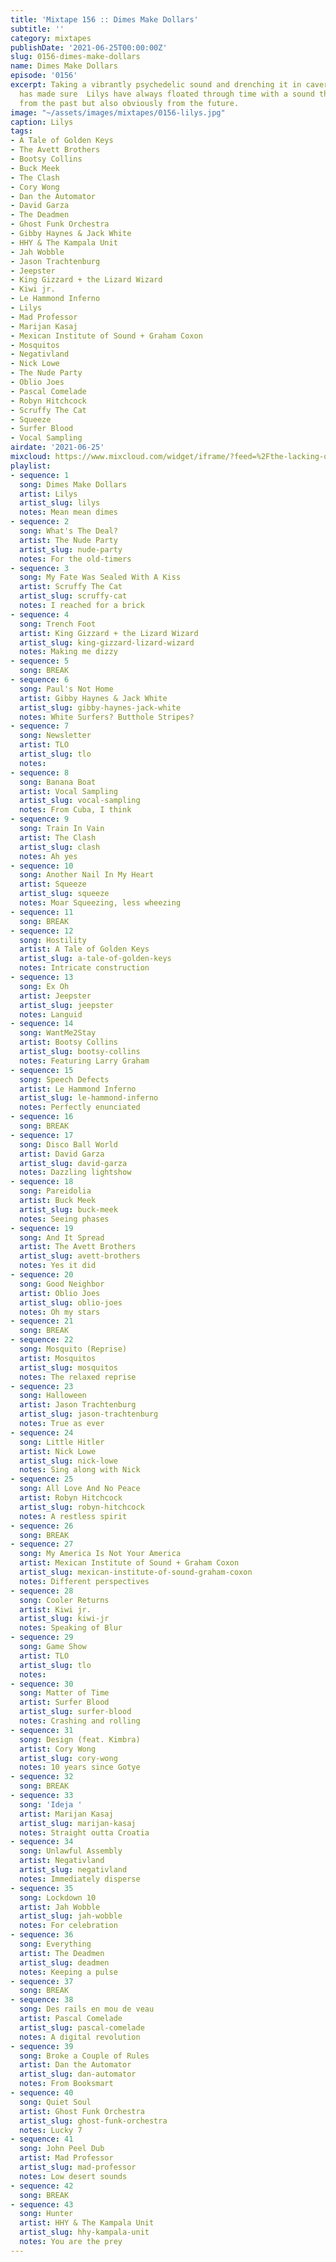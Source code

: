 ```yaml
---
title: 'Mixtape 156 :: Dimes Make Dollars'
subtitle: ''
category: mixtapes
publishDate: '2021-06-25T00:00:00Z'
slug: 0156-dimes-make-dollars
name: Dimes Make Dollars
episode: '0156'
excerpt: Taking a vibrantly psychedelic sound and drenching it in cavernous production
  has made sure  Lilys have always floated through time with a sound that is clearly
  from the past but also obviously from the future.
image: "~/assets/images/mixtapes/0156-lilys.jpg"
caption: Lilys
tags:
- A Tale of Golden Keys
- The Avett Brothers
- Bootsy Collins
- Buck Meek
- The Clash
- Cory Wong
- Dan the Automator
- David Garza
- The Deadmen
- Ghost Funk Orchestra
- Gibby Haynes & Jack White
- HHY & The Kampala Unit
- Jah Wobble
- Jason Trachtenburg
- Jeepster
- King Gizzard + the Lizard Wizard
- Kiwi jr.
- Le Hammond Inferno
- Lilys
- Mad Professor
- Marijan Kasaj
- Mexican Institute of Sound + Graham Coxon
- Mosquitos
- Negativland
- Nick Lowe
- The Nude Party
- Oblio Joes
- Pascal Comelade
- Robyn Hitchcock
- Scruffy The Cat
- Squeeze
- Surfer Blood
- Vocal Sampling
airdate: '2021-06-25'
mixcloud: https://www.mixcloud.com/widget/iframe/?feed=%2Fthe-lacking-org%2Fii9zp4-156-dimes-make-dollars%2F&hide_artwork=1&hide_cover=1
playlist:
- sequence: 1
  song: Dimes Make Dollars
  artist: Lilys
  artist_slug: lilys
  notes: Mean mean dimes
- sequence: 2
  song: What's The Deal?
  artist: The Nude Party
  artist_slug: nude-party
  notes: For the old-timers
- sequence: 3
  song: My Fate Was Sealed With A Kiss
  artist: Scruffy The Cat
  artist_slug: scruffy-cat
  notes: I reached for a brick
- sequence: 4
  song: Trench Foot
  artist: King Gizzard + the Lizard Wizard
  artist_slug: king-gizzard-lizard-wizard
  notes: Making me dizzy
- sequence: 5
  song: BREAK
- sequence: 6
  song: Paul's Not Home
  artist: Gibby Haynes & Jack White
  artist_slug: gibby-haynes-jack-white
  notes: White Surfers? Butthole Stripes?
- sequence: 7
  song: Newsletter
  artist: TLO
  artist_slug: tlo
  notes:
- sequence: 8
  song: Banana Boat
  artist: Vocal Sampling
  artist_slug: vocal-sampling
  notes: From Cuba, I think
- sequence: 9
  song: Train In Vain
  artist: The Clash
  artist_slug: clash
  notes: Ah yes
- sequence: 10
  song: Another Nail In My Heart
  artist: Squeeze
  artist_slug: squeeze
  notes: Moar Squeezing, less wheezing
- sequence: 11
  song: BREAK
- sequence: 12
  song: Hostility
  artist: A Tale of Golden Keys
  artist_slug: a-tale-of-golden-keys
  notes: Intricate construction
- sequence: 13
  song: Ex Oh
  artist: Jeepster
  artist_slug: jeepster
  notes: Languid
- sequence: 14
  song: WantMe2Stay
  artist: Bootsy Collins
  artist_slug: bootsy-collins
  notes: Featuring Larry Graham
- sequence: 15
  song: Speech Defects
  artist: Le Hammond Inferno
  artist_slug: le-hammond-inferno
  notes: Perfectly enunciated
- sequence: 16
  song: BREAK
- sequence: 17
  song: Disco Ball World
  artist: David Garza
  artist_slug: david-garza
  notes: Dazzling lightshow
- sequence: 18
  song: Pareidolia
  artist: Buck Meek
  artist_slug: buck-meek
  notes: Seeing phases
- sequence: 19
  song: And It Spread
  artist: The Avett Brothers
  artist_slug: avett-brothers
  notes: Yes it did
- sequence: 20
  song: Good Neighbor
  artist: Oblio Joes
  artist_slug: oblio-joes
  notes: Oh my stars
- sequence: 21
  song: BREAK
- sequence: 22
  song: Mosquito (Reprise)
  artist: Mosquitos
  artist_slug: mosquitos
  notes: The relaxed reprise
- sequence: 23
  song: Halloween
  artist: Jason Trachtenburg
  artist_slug: jason-trachtenburg
  notes: True as ever
- sequence: 24
  song: Little Hitler
  artist: Nick Lowe
  artist_slug: nick-lowe
  notes: Sing along with Nick
- sequence: 25
  song: All Love And No Peace
  artist: Robyn Hitchcock
  artist_slug: robyn-hitchcock
  notes: A restless spirit
- sequence: 26
  song: BREAK
- sequence: 27
  song: My America Is Not Your America
  artist: Mexican Institute of Sound + Graham Coxon
  artist_slug: mexican-institute-of-sound-graham-coxon
  notes: Different perspectives
- sequence: 28
  song: Cooler Returns
  artist: Kiwi jr.
  artist_slug: kiwi-jr
  notes: Speaking of Blur
- sequence: 29
  song: Game Show
  artist: TLO
  artist_slug: tlo
  notes:
- sequence: 30
  song: Matter of Time
  artist: Surfer Blood
  artist_slug: surfer-blood
  notes: Crashing and rolling
- sequence: 31
  song: Design (feat. Kimbra)
  artist: Cory Wong
  artist_slug: cory-wong
  notes: 10 years since Gotye
- sequence: 32
  song: BREAK
- sequence: 33
  song: 'Ideja '
  artist: Marijan Kasaj
  artist_slug: marijan-kasaj
  notes: Straight outta Croatia
- sequence: 34
  song: Unlawful Assembly
  artist: Negativland
  artist_slug: negativland
  notes: Immediately disperse
- sequence: 35
  song: Lockdown 10
  artist: Jah Wobble
  artist_slug: jah-wobble
  notes: For celebration
- sequence: 36
  song: Everything
  artist: The Deadmen
  artist_slug: deadmen
  notes: Keeping a pulse
- sequence: 37
  song: BREAK
- sequence: 38
  song: Des rails en mou de veau
  artist: Pascal Comelade
  artist_slug: pascal-comelade
  notes: A digital revolution
- sequence: 39
  song: Broke a Couple of Rules
  artist: Dan the Automator
  artist_slug: dan-automator
  notes: From Booksmart
- sequence: 40
  song: Quiet Soul
  artist: Ghost Funk Orchestra
  artist_slug: ghost-funk-orchestra
  notes: Lucky 7
- sequence: 41
  song: John Peel Dub
  artist: Mad Professor
  artist_slug: mad-professor
  notes: Low desert sounds
- sequence: 42
  song: BREAK
- sequence: 43
  song: Hunter
  artist: HHY & The Kampala Unit
  artist_slug: hhy-kampala-unit
  notes: You are the prey
---
```


